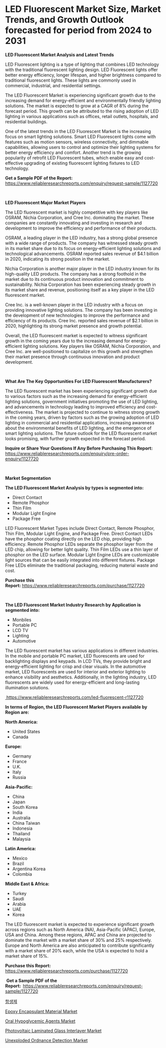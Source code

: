 <p><h1>LED Fluorescent Market Size, Market Trends, and Growth Outlook forecasted for period from 2024 to 2031</h1></p><p><strong>LED Fluorescent Market Analysis and Latest Trends</strong></p>
<p><p>LED Fluorescent lighting is a type of lighting that combines LED technology with the traditional fluorescent lighting design. LED Fluorescent lights offer better energy efficiency, longer lifespan, and higher brightness compared to traditional fluorescent lights. These lights are commonly used in commercial, industrial, and residential settings.</p><p>The LED Fluorescent Market is experiencing significant growth due to the increasing demand for energy-efficient and environmentally friendly lighting solutions. The market is expected to grow at a CAGR of 8% during the forecast period. This growth can be attributed to the rising adoption of LED lighting in various applications such as offices, retail outlets, hospitals, and residential buildings.</p><p>One of the latest trends in the LED Fluorescent Market is the increasing focus on smart lighting solutions. Smart LED Fluorescent lights come with features such as motion sensors, wireless connectivity, and dimmable capabilities, allowing users to control and optimize their lighting systems for better energy efficiency and comfort. Another trend is the growing popularity of retrofit LED Fluorescent tubes, which enable easy and cost-effective upgrading of existing fluorescent lighting fixtures to LED technology.</p></p>
<p><strong>Get a Sample PDF of the Report:&nbsp;</strong> <a href="https://www.reliableresearchreports.com/enquiry/request-sample/1127720">https://www.reliableresearchreports.com/enquiry/request-sample/1127720</a></p>
<p>&nbsp;</p>
<p><strong>LED Fluorescent Major Market Players</strong></p>
<p><p>The LED fluorescent market is highly competitive with key players like OSRAM, Nichia Corporation, and Cree Inc. dominating the market. These companies are constantly innovating and investing in research and development to improve the efficiency and performance of their products.</p><p>OSRAM, a leading player in the LED industry, has a strong global presence with a wide range of products. The company has witnessed steady growth in its market share due to its focus on energy-efficient lighting solutions and technological advancements. OSRAM reported sales revenue of $4.1 billion in 2020, indicating its strong position in the market.</p><p>Nichia Corporation is another major player in the LED industry known for its high-quality LED products. The company has a strong foothold in the market due to its continuous product innovation and commitment to sustainability. Nichia Corporation has been experiencing steady growth in its market share and revenue, positioning itself as a key player in the LED fluorescent market.</p><p>Cree Inc. is a well-known player in the LED industry with a focus on providing innovative lighting solutions. The company has been investing in the development of new technologies to improve the performance and efficiency of its products. Cree Inc. reported sales revenue of $2.1 billion in 2020, highlighting its strong market presence and growth potential.</p><p>Overall, the LED fluorescent market is expected to witness significant growth in the coming years due to the increasing demand for energy-efficient lighting solutions. Key players like OSRAM, Nichia Corporation, and Cree Inc. are well-positioned to capitalize on this growth and strengthen their market presence through continuous innovation and product development.</p></p>
<p>&nbsp;</p>
<p><strong>What Are The Key Opportunities For LED Fluorescent Manufacturers?</strong></p>
<p><p>The LED fluorescent market has been experiencing significant growth due to various factors such as the increasing demand for energy-efficient lighting solutions, government initiatives promoting the use of LED lighting, and advancements in technology leading to improved efficiency and cost-effectiveness. The market is projected to continue to witness strong growth in the coming years, driven by factors such as the growing adoption of LED lighting in commercial and residential applications, increasing awareness about the environmental benefits of LED lighting, and the emergence of smart lighting solutions. The future outlook for the LED fluorescent market looks promising, with further growth expected in the forecast period.</p></p>
<p><strong>Inquire or Share Your Questions If Any Before Purchasing This Report:</strong> <a href="https://www.reliableresearchreports.com/enquiry/pre-order-enquiry/1127720">https://www.reliableresearchreports.com/enquiry/pre-order-enquiry/1127720</a></p>
<p>&nbsp;</p>
<p><strong>Market Segmentation</strong></p>
<p><strong>The LED Fluorescent Market Analysis by types is segmented into:</strong></p>
<p><ul><li>Direct Contact</li><li>Remote Phosphor</li><li>Thin Film</li><li>Modular Light Engine</li><li>Package Free</li></ul></p>
<p><p>LED Fluorescent Market Types include Direct Contact, Remote Phosphor, Thin Film, Modular Light Engine, and Package Free. Direct Contact LEDs have the phosphor coating directly on the LED chip, providing high efficiency. Remote Phosphor LEDs separate the phosphor layer from the LED chip, allowing for better light quality. Thin Film LEDs use a thin layer of phosphor on the LED surface. Modular Light Engine LEDs are customizable light sources that can be easily integrated into different fixtures. Package Free LEDs eliminate the traditional packaging, reducing material waste and cost.</p></p>
<p><strong>Purchase this Report:&nbsp;</strong><a href="https://www.reliableresearchreports.com/purchase/1127720">https://www.reliableresearchreports.com/purchase/1127720</a></p>
<p>&nbsp;</p>
<p><strong>The LED Fluorescent Market Industry Research by Application is segmented into:</strong></p>
<p><ul><li>Monbiles</li><li>Portable PC</li><li>LCD TV</li><li>Lighting</li><li>Automotive</li></ul></p>
<p><p>The LED fluorescent market has various applications in different industries. In the mobile and portable PC market, LED fluorescents are used for backlighting displays and keypads. In LCD TVs, they provide bright and energy-efficient lighting for crisp and clear visuals. In the automotive market, LED fluorescents are used for interior and exterior lighting to enhance visibility and aesthetics. Additionally, in the lighting industry, LED fluorescents are widely used for energy-efficient and long-lasting illumination solutions.</p></p>
<p><a href="https://www.reliableresearchreports.com/led-fluorescent-r1127720">&nbsp;https://www.reliableresearchreports.com/led-fluorescent-r1127720</a></p>
<p><strong>In terms of Region, the LED Fluorescent Market Players available by Region are:</strong></p>
<p>
    <p> <strong> North America: </strong>
        <ul>
            <li>United States</li>
            <li>Canada</li>
        </ul>
        </p> 
    <p> <strong> Europe: </strong>
        <ul>
            <li>Germany</li>
            <li>France</li>
            <li>U.K.</li>
            <li>Italy</li>
            <li>Russia</li>
        </ul>
        </p> 
    <p> <strong> Asia-Pacific: </strong>
        <ul>
            <li>China</li>
            <li>Japan</li>
            <li>South Korea</li>
            <li>India</li>
            <li>Australia</li>
            <li>China Taiwan</li>
            <li>Indonesia</li>
            <li>Thailand</li>
            <li>Malaysia</li>
        </ul>
        </p> 
    <p> <strong> Latin America: </strong>
        <ul>
            <li>Mexico</li>
            <li>Brazil</li>
            <li>Argentina Korea</li>
            <li>Colombia</li>
        </ul>
        </p> 
    <p> <strong> Middle East & Africa: </strong>
        <ul>
            <li>Turkey</li>
            <li>Saudi</li>
            <li>Arabia</li>
            <li>UAE</li>
            <li>Korea</li>
        </ul>
    </p>
    </p>
<p><p>The LED fluorescent market is expected to experience significant growth across regions such as North America (NA), Asia-Pacific (APAC), Europe, USA and China. Among these regions, APAC and China are projected to dominate the market with a market share of 30% and 25% respectively. Europe and North America are also anticipated to contribute significantly with a market share of 20% each, while the USA is expected to hold a market share of 15%.</p></p>
<p><strong>Purchase this Report: </strong><a href="https://www.reliableresearchreports.com/purchase/1127720">https://www.reliableresearchreports.com/purchase/1127720</a></p>
<p>&nbsp;<strong>Get a Sample PDF of the Report:&nbsp;&nbsp;</strong><a href="https://www.reliableresearchreports.com/enquiry/request-sample/1127720">https://www.reliableresearchreports.com/enquiry/request-sample/1127720</a></p>
<p><strong></strong></p>
<p><p><a href="https://github.com/royErdmtyan906778/Market-Research-Report-List-1/blob/main/590246651851.md">항생제</a></p><p><a href="https://www.linkedin.com/pulse/epoxy-encapsulant-material-market-insight-trends-growth-pa8be">Epoxy Encapsulant Material Market</a></p><p><a href="https://github.com/wusalecollins540tpqoz/Market-Research-Report-List-2/blob/main/oral-hypoglycemic-agents-market.md">Oral Hypoglycemic Agents Market</a></p><p><a href="https://www.linkedin.com/pulse/photovoltaic-laminated-glass-interlayer-market-analysis-sze-forecasted-bvv1e">Photovoltaic Laminated Glass Interlayer Market</a></p><p><a href="https://github.com/kathiaseamanalvaradovlprc2h/Market-Research-Report-List-2/blob/main/unexploded-ordnance-detection-market.md">Unexploded Ordnance Detection Market</a></p></p>